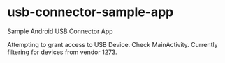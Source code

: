 # usb-connector-sample-app
Sample Android USB Connector App

Attempting to grant access to USB Device. Check MainActivity. Currently filtering for devices from vendor 1273.
